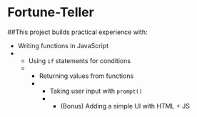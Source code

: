 # Fortune-Teller

##This project builds practical experience with: 
- Writing functions in JavaScript
- - Using `if` statements for conditions
  - - Returning values from functions
    - - Taking user input with `prompt()`
      - - (Bonus) Adding a simple UI with HTML + JS
